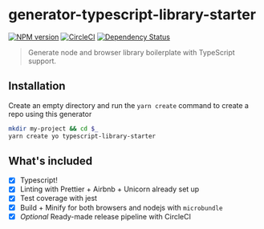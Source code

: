 # generator-typescript-library-starter 
[![NPM version](https://badge.fury.io/js/generator-typescript-library-starter.svg)](https://npmjs.org/package/generator-typescript-library-starter)
[![CircleCI](https://circleci.com/gh/AlexHayton/generator-typescript-library-starter.svg?style=shield)](https://circleci.com/gh/AlexHayton/generator-typescript-library-starter)
[![Dependency Status][daviddm-image]][daviddm-url]
> Generate node and browser library boilerplate with TypeScript support.

## Installation

Create an empty directory and run the `yarn create` command to create a repo using this generator

```bash
mkdir my-project && cd $_
yarn create yo typescript-library-starter
```

## What's included

- [X] Typescript!
- [X] Linting with Prettier + Airbnb + Unicorn already set up
- [X] Test coverage with jest
- [X] Build + Minify for both browsers and nodejs with `microbundle`
- [X] *Optional* Ready-made release pipeline with CircleCI

[npm-image]: 
[npm-url]: 
[daviddm-image]: https://david-dm.org/alexhayton/generator-typescript-library-starter.svg?theme=shields.io
[daviddm-url]: https://david-dm.org/alexhayton/generator-typescript-library-starter
